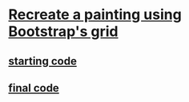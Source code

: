 # [Recreate a painting using Bootstrap's grid](https://www.codecademy.com/courses/learn-bootstrap/projects/bootstrap-grid-painting)

## [starting code]()
## [final code](https://github.com/kimchirice/codecademy/tree/main/bootstrap/composition_II_in_Red/final_code)
